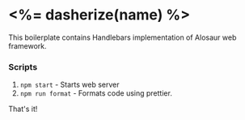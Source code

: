 # <%= dasherize(name) %>

This boilerplate contains Handlebars implementation of Alosaur web framework.

### Scripts

1) `npm start` - Starts web server
2) `npm run format` - Formats code using prettier.

That's it!
